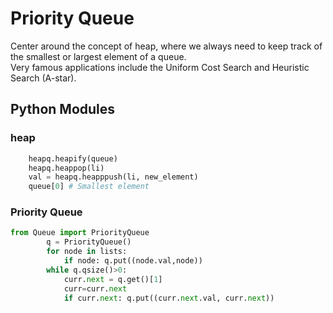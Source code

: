 # Priority Queue

Center around the concept of heap, where we always need to keep track of the smallest or largest element of a queue.     
Very famous applications include the Uniform Cost Search and Heuristic Search (A-star).     

## Python Modules

### heap
```python
    heapq.heapify(queue)
    heapq.heappop(li)
    val = heapq.heapppush(li, new_element)
    queue[0] # Smallest element
```

### Priority Queue
```python
from Queue import PriorityQueue
        q = PriorityQueue()
        for node in lists:
            if node: q.put((node.val,node))
        while q.qsize()>0:
            curr.next = q.get()[1]
            curr=curr.next
            if curr.next: q.put((curr.next.val, curr.next))
```
